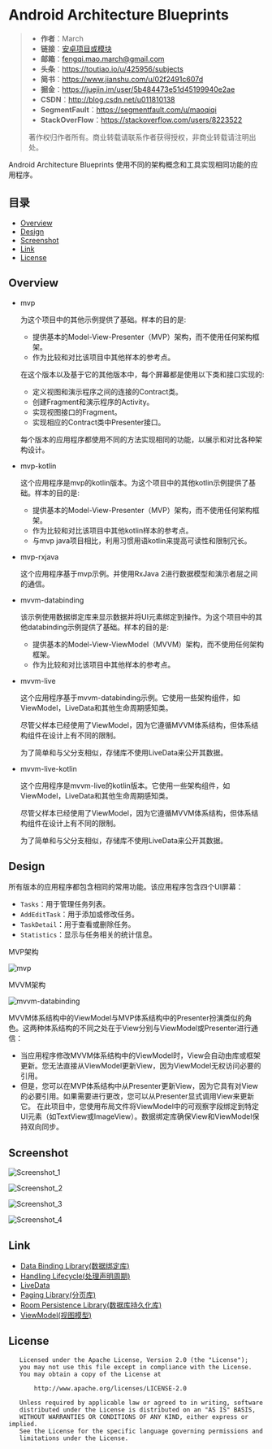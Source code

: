 # Android Architecture Blueprints

> * **作者**：March
> * **链接**：[安卓项目或模块](https://github.com/maoqiqi/DevelopmentArms)
> * **邮箱**：fengqi.mao.march@gmail.com
> * **头条**：https://toutiao.io/u/425956/subjects
> * **简书**：https://www.jianshu.com/u/02f2491c607d
> * **掘金**：https://juejin.im/user/5b484473e51d45199940e2ae
> * **CSDN**：http://blog.csdn.net/u011810138
> * **SegmentFault**：https://segmentfault.com/u/maoqiqi
> * **StackOverFlow**：https://stackoverflow.com/users/8223522
>
> 著作权归作者所有。商业转载请联系作者获得授权，非商业转载请注明出处。

Android Architecture Blueprints 使用不同的架构概念和工具实现相同功能的应用程序。


## 目录

* [Overview](#Overview)
* [Design](#Design)
* [Screenshot](#Screenshot)
* [Link](#Link)
* [License](#License)

## Overview

* mvp

    为这个项目中的其他示例提供了基础。样本的目的是:

    * 提供基本的Model-View-Presenter（MVP）架构，而不使用任何架构框架。
    * 作为比较和对比该项目中其他样本的参考点。

    在这个版本以及基于它的其他版本中，每个屏幕都是使用以下类和接口实现的:

    * 定义视图和演示程序之间的连接的Contract类。
    * 创建Fragment和演示程序的Activity。
    * 实现视图接口的Fragment。
    * 实现相应的Contract类中Presenter接口。

    每个版本的应用程序都使用不同的方法实现相同的功能，以展示和对比各种架构设计。

* mvp-kotlin

    这个应用程序是mvp的kotlin版本。为这个项目中的其他kotlin示例提供了基础。样本的目的是:

    * 提供基本的Model-View-Presenter（MVP）架构，而不使用任何架构框架。
    * 作为比较和对比该项目中其他kotlin样本的参考点。
    * 与mvp java项目相比，利用习惯用语kotlin来提高可读性和限制冗长。

* mvp-rxjava

  这个应用程序基于mvp示例。并使用RxJava 2进行数据模型和演示者层之间的通信。

* mvvm-databinding

    该示例使用数据绑定库来显示数据并将UI元素绑定到操作。为这个项目中的其他databinding示例提供了基础。样本的目的是:

    * 提供基本的Model-View-ViewModel（MVVM）架构，而不使用任何架构框架。
    * 作为比较和对比该项目中其他样本的参考点。

* mvvm-live

    这个应用程序基于mvvm-databinding示例。它使用一些架构组件，如ViewModel，LiveData和其他生命周期感知类。

    尽管父样本已经使用了ViewModel，因为它遵循MVVM体系结构，但体系结构组件在设计上有不同的限制。

    为了简单和与父分支相似，存储库不使用LiveData来公开其数据。

* mvvm-live-kotlin

    这个应用程序是mvvm-live的kotlin版本。它使用一些架构组件，如ViewModel，LiveData和其他生命周期感知类。

    尽管父样本已经使用了ViewModel，因为它遵循MVVM体系结构，但体系结构组件在设计上有不同的限制。

    为了简单和与父分支相似，存储库不使用LiveData来公开其数据。


## Design

所有版本的应用程序都包含相同的常用功能。该应用程序包含四个UI屏幕：

* `Tasks`：用于管理任务列表。
* `AddEditTask`：用于添加或修改任务。
* `TaskDetail`：用于查看或删除任务。
* `Statistics`：显示与任务相关的统计信息。

MVP架构

![mvp](images/mvp.png)

MVVM架构

![mvvm-databinding](images/mvvm-databinding.png)

MVVM体系结构中的ViewModel与MVP体系结构中的Presenter扮演类似的角色。这两种体系结构的不同之处在于View分别与ViewModel或Presenter进行通信：

* 当应用程序修改MVVM体系结构中的ViewModel时，View会自动由库或框架更新。您无法直接从ViewModel更新View，因为ViewModel无权访问必要的引用。
* 但是，您可以在MVP体系结构中从Presenter更新View，因为它具有对View的必要引用。如果需要进行更改，您可以从Presenter显式调用View来更新它。
  在此项目中，您使用布局文件将ViewModel中的可观察字段绑定到特定UI元素（如TextView或ImageView）。数据绑定库确保View和ViewModel保持双向同步。


## Screenshot

![Screenshot_1](images/Screenshot_1.png)

![Screenshot_2](images/Screenshot_2.png)

![Screenshot_3](images/Screenshot_3.png)

![Screenshot_4](images/Screenshot_4.png)


## Link

* [Data Binding Library(数据绑定库)](md/data_binding.md)
* [Handling Lifecycle(处理声明周期)](md/lifecycle.md)
* [LiveData](md/live_data.md)
* [Paging Library(分页库)](md/paging.md)
* [Room Persistence Library(数据库持久化库)](md/room.md)
* [ViewModel(视图模型)](md/view_model.md)


## License

```
   Licensed under the Apache License, Version 2.0 (the "License");
   you may not use this file except in compliance with the License.
   You may obtain a copy of the License at

       http://www.apache.org/licenses/LICENSE-2.0

   Unless required by applicable law or agreed to in writing, software
   distributed under the License is distributed on an "AS IS" BASIS,
   WITHOUT WARRANTIES OR CONDITIONS OF ANY KIND, either express or implied.
   See the License for the specific language governing permissions and
   limitations under the License.
```